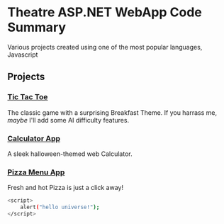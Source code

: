 # Theatre ASP.NET WebApp Code Summary

Various projects created using one of the most popular languages, Javascript

## Projects

### [Tic Tac Toe](https://github.com/MrSchaffner/Javascript/tree/master/TicTacToe)

The classic game with a surprising Breakfast Theme. If you harrass me, <i>maybe</i> I'll add some AI difficulty features. 

### [Calculator App](https://github.com/MrSchaffner/Javascript/tree/master/Basic_JS_Projects/Project14_Calculator)

A sleek halloween-themed web Calculator.

### [Pizza Menu App](https://github.com/MrSchaffner/Javascript/tree/master/pizzaMenu)

Fresh and hot Pizza is just a click away!

```bash
<script>
    alert("hello universe!");
</script>
```